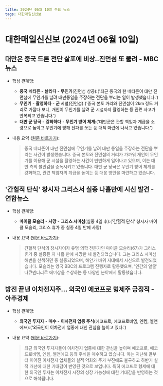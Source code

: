 ```yaml
---
title: 2024년 06월 10일 주요 뉴스
tags: 대한매일신신보
---
```


# 대한매일신신보 (2024년 06월 10일)
## 대만은 중국 드론 전단 살포에 비상‥진먼섬 또 뚫려 - MBC 뉴스  
  - 핵심 관계망:  
      
      * **중국 네티즌** - **날리다** - **무인기**(진먼섬 상공):('최근 중국의 한 네티즌이 대만 진먼섬에 무인기를 날려 대만통일을 주장하는 전단을 뿌리는 일이 발생했습니다.')  
      * **무인기** - **촬영하다** - **군 시설**(진먼섬):('중국 본토 거리와 진먼섬이 2km 정도 거리로 가깝다 보니, 개인이 무인기를 날려 군 시설까지 촬영하는 등 관련 사고가 반복되고 있습니다.')  
      * **대만 군 당국** - **강화하다** - **무인기 방어 체계**:('대만군은 관할 책임자 계급을 소령으로 높이고 무인기에 방해 전파를 쏘는 등 대책 마련에 나서고 있습니다.')  
  
  - 내용 요약 ([원문 바로가기](https://news.google.com/rss/articles/CBMiRWh0dHBzOi8vaW1uZXdzLmltYmMuY29tL3JlcGxheS8yMDI0L253ZGVzay9hcnRpY2xlLzY2MDYxMjBfMzY1MTUuaHRtbNIBRWh0dHBzOi8vaW1uZXdzLmltYmMuY29tL3JlcGxheS8yMDI0L253ZGVzay9hcnRpY2xlLzY2MDYxMjBfMzY1MTYuaHRtbA?oc=5&hl=en-US&gl=US&ceid=US:en)):  
    > 중국 네티즌이 대만 진먼섬에 무인기를 날려 대만 통일을 주장하는 전단을 뿌리는 사건이 발생했습니다. 중국 본토와 진먼섬의 거리가 가까워 개인이 무인기를 이용해 군 시설을 촬영하는 사건이 빈번하게 일어나고 있으며, 이는 대만 측의 불안감을 증폭시키고 있습니다. 대만 군 당국은 무인기 방어 체계를 강화하고, 관련 책임자의 계급을 높이는 등 대응 방안을 마련하고 있습니다.  
    

## '간헐적 단식' 창시자 그리스서 실종 나흘만에 시신 발견 - 연합뉴스  
  - 핵심 관계망:  
      
      * **마이클 모슬리** - **사망** - **그리스 시미섬**(실종 4일 후):('간헐적 단식' 창시자 마이클 모슬리, 그리스 휴가 중 실종 4일 만에 사망)  
  
  - 내용 요약 ([원문 바로가기](https://news.google.com/rss/articles/CBMiL2h0dHBzOi8vd3d3LnluYS5jby5rci92aWV3L0FLUjIwMjQwNjA5MDQ2MDAwMTA40gExaHR0cHM6Ly9tLnluYS5jby5rci9hbXAvdmlldy9BS1IyMDI0MDYwOTA0NjAwMDEwOA?oc=5&hl=en-US&gl=US&ceid=US:en)):  
    > 간헐적 단식의 창시자이자 유명 의학 전문가인 마이클 모슬리(67)가 그리스 휴가 중 실종된 지 나흘 만에 사망한 채 발견되었습니다. 그는 그리스 시미섬 해변을 산책하던 중 실종되었으며, 해안가 바위 지대에서 시신으로 발견되었습니다. 모슬리는 영국 BBC의 프로그램 진행자로 활동했으며, '인간의 얼굴' 다큐멘터리로 에미상을 수상하는 등 다양한 분야에서 활동했습니다.  
    

## 방전 끝낸 이차전지주… 외국인 에코프로 형제주 긍정적 - 아주경제  
  - 핵심 관계망:  
      
      * **외국인 투자자** - **매수** - **이차전지 업종 주식**(에코프로, 에코프로비엠, 엔켐, 엘앤에프):('외국인이 이차전지 업종에 대한 관심을 높이고 있다.')  
  
  - 내용 요약 ([원문 바로가기](https://news.google.com/rss/articles/CBMiLmh0dHBzOi8vd3d3LmFqdW5ld3MuY29tL3ZpZXcvMjAyNDA2MDkxNDIzMzk4MzPSAStodHRwczovL20uYWp1bmV3cy5jb20vYW1wLzIwMjQwNjA5MTQyMzM5ODMz?oc=5&hl=en-US&gl=US&ceid=US:en)):  
    > 최근 외국인 투자자들이 이차전지 업종에 대한 관심을 높이며 에코프로, 에코프로비엠, 엔켐, 엘앤에프 등의 주식을 매수하고 있습니다. 이는 지난해 말부터 이어진 이차전지 업체들의 실적 악화와 주가 부진에도 불구하고 하반기 실적 개선에 대한 기대감이 반영된 것으로 보입니다. 특히 에코프로 형제에 대한 외국인 투자는 이차전지 시장의 성장 가능성에 대한 기대감을 반영하는 것으로 해석됩니다.  
    